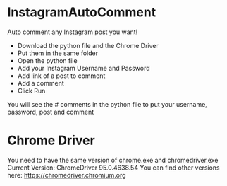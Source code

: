 # InstagramAutoComment
Auto comment any Instagram post you want!

- Download the python file and the Chrome Driver 
- Put them in the same folder
- Open the python file
- Add your Instagram Username and Password 
- Add link of a post to comment
- Add a comment 
- Click Run

You will see the # comments in the python file to put your username, password, post and comment

# Chrome Driver
You need to have the same version of chrome.exe and chromedriver.exe                                                                                                               
Current Version: ChromeDriver 95.0.4638.54
You can find other versions here: https://chromedriver.chromium.org
